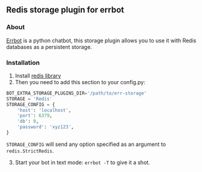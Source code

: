 ## Redis storage plugin for errbot


### About
[Errbot](http://errbot.io) is a python chatbot, this storage plugin allows you to use it with Redis databases as a persistent storage.

### Installation

1. Install [redis library](https://pypi.python.org/pypi/redis)
2. Then you need to add this section to your config.py:

 ```python
 BOT_EXTRA_STORAGE_PLUGINS_DIR='/path/to/err-storage'
 STORAGE = 'Redis'
 STORAGE_CONFIG = {
     'host': 'localhost',
     'port': 6379,
     'db': 0,
     'password': 'xyz123',
 }
 ```

`STORAGE_CONFIG` will send any option specified as an argument to `redis.StrictRedis`.

3. Start your bot in text mode: `errbot -T` to give it a shot.
